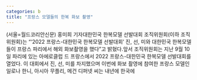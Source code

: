 ```yaml
---
categories: b
title: "프랑스 모델들의 한복 화보 촬영"
---
```

(서울=월드코리안신문) 홍미희 기자대한민국 한복모델 선발대회 조직위원회(이하 조직위원회)는 &ldquo;&lsquo;2022 프랑스-대한민국 한복모델 선발대회&rsquo; 진, 선, 미와 대한민국 한복모델들이 프랑스 파리에서 해외 화보촬영을 했다&rdquo;고 밝혔다.앞서 조직위원회는 지난 9월 10일 파리에 있는 아에로클럽 드 프랑스에서 2022 프랑스-대한민국 한복모델 선발대회를 열었다. 이 대회에서 진, 선, 미를 차지했으며 이번에 화보 촬영에 참여한 프랑스 모델인 일로나 한니, 아시아 무플리, 메건 디퍼넷 씨는 내년에 한국에